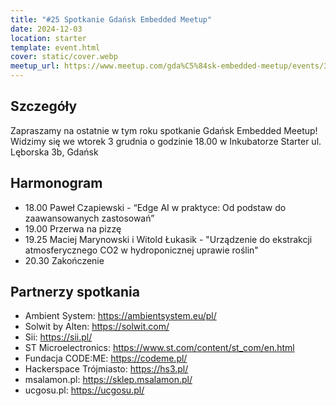 ```yaml
---
title: "#25 Spotkanie Gdańsk Embedded Meetup"
date: 2024-12-03
location: starter
template: event.html
cover: static/cover.webp
meetup_url: https://www.meetup.com/gda%C5%84sk-embedded-meetup/events/304792339/
---
```

## Szczegóły
Zapraszamy na ostatnie w tym roku spotkanie Gdańsk Embedded Meetup!
Widzimy się we wtorek 3 grudnia o godzinie 18.00 w Inkubatorze Starter ul. Lęborska 3b, Gdańsk

## Harmonogram
- 18.00 Paweł Czapiewski - “Edge AI w praktyce: Od podstaw do zaawansowanych zastosowań”
- 19.00 Przerwa na pizzę
- 19.25 Maciej Marynowski i Witold Łukasik - "Urządzenie do ekstrakcji atmosferycznego CO2 w hydroponicznej uprawie roślin"
- 20.30 Zakończenie
## Partnerzy spotkania
- Ambient System: https://ambientsystem.eu/pl/
- Solwit by Alten: https://solwit.com/
- Sii: https://sii.pl/
- ST Microelectronics: https://www.st.com/content/st_com/en.html
- Fundacja CODE:ME: https://codeme.pl/
- Hackerspace Trójmiasto: https://hs3.pl/
- msalamon.pl: https://sklep.msalamon.pl/
- ucgosu.pl: https://ucgosu.pl/

